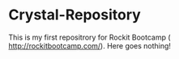 # Crystal-Repository
This is my first repositrory for Rockit Bootcamp ( http://rockitbootcamp.com/). Here goes nothing!
